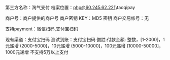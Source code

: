 第三方名称：淘气支付
档案位置：php@60.245.62.221\taoqipay

商户号：商户提供的商户号
商户密钥 KEY：MD5 密钥
商户交易帐号：无

支持payment：微信扫码,支付宝扫码

现有渠道：支付宝扫码
测试到账：支付宝扫码
備註:付款金額:
整数，[1-2000]，1元递增
(2000-5000]，10元递增
(5000-10000]，100元递增
(10000-50000]，1000元递增
不支持5万以上支付
